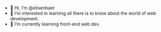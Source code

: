 - 👋 Hi, I’m @elisenbaer
- 👀 I’m interested in learning all there is to know about the world of web development.
- 🌱 I’m currently learning front-end web dev.
<!---
elisenbaer/elisenbaer is a ✨ special ✨ repository because its `README.md` (this file) appears on your GitHub profile.
You can click the Preview link to take a look at your changes.
--->
